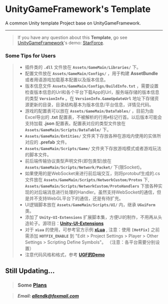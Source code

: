 # UnityGameFramework's Template
A common Unity template Project base on UnityGameFramework.

---

>If you have any question about this **Template**, go see [UnityGameFramework](https://github.com/EllanJiang/UnityGameFramework)'s demo: [StarForce](https://github.com/EllanJiang/StarForce).

### Some Tips for Users

> * 插件类的 **`.dll`** 文件放在 **`Assets/GameMain/Libraries/`** 下。
> * 配置文件放在 **`Assets/GameMain/Configs/`** ，用于构建 **AssetBundle** 或者用语游戏加载基本配置以及版本信息。
> * 版本信息文件 **`Assets/GameMain/Configs/BuildInfo.txt`** ，需要设置检查版本信息的Url和各个平台下载App的Url，服务端存储的版本信息的类型 **`VersionInfo`** 。在 **`VersionInfo.GameUpdateUrl`** 地址下存储资源更新的目录，目录结构基本为版本信息/平台信息，详情见代码。
> * 游戏的配置表可以放在 **`Assets/GameMain/DataTables/`** ，目前为由Excel导出的 **.txt** 配置表，不被解析的行用`#`标记行首。以后版本可能会支持加载 **.json** 配置表。配置表对应的类型文件放在 **`Assets/GameMain/Scripts/DataTable/`** 下。
> *  **`Assets/GameMain/Entities/`** 文件夹下存放各种在游戏内使用的实体所对应的 **.prefab** 文件。
> *  **`Assets/GameMain/Scripts/Game/`** 文件夹下存放游戏模式或者游戏玩法的脚本文件。
> * 前后端传输协议类型声明文件(即包类型)放在 **`Assets/GameMain/Scripts/Network/Packet/`** 下(限Socket)。
> * 如果使用的是WebSocket来进行前后端交互，则将protobuf生成的.cs文件放在 **`Assets/GameMain/Scripts/NetworkCustom/Protos`** 下, **`Assets/GameMain/Scripts/NetworkCustom/ProtoHandlers`** 下放各种实现的对后端消息进行处理的Handler。虽然支持WebSocket的通信，但是并不支持WebGL平台下的通信，还是有待扩充。
> * UI逻辑脚本放在 **`Assets/GameMain/Scripts/UI/`** 内，继承 **`UGuiForm`** 类。
> * 添加了 **`Unity-UI-Extensions`** 扩展脚本集，方便UI的制作，不用再从头造轮子。源项目：**[Unity-UI-Extensions](https://bitbucket.org/UnityUIExtensions/unity-ui-extensions)**
> * 对于 **`xLua`** 的使用，可参考官方示例 **[xLua](https://github.com/Tencent/xLua)** , 注意：使用 **`[HotFix]`** 之前需添加 **`HOTFIX_ENABLE`** 到 "Edit > Project Settings > Player > Other Settings > Scripting Define Symbols"。
（注意：各平台需要分别设置）
> * 注意代码风格和格式，参考 **[UGF的Demo](https://github.com/EllanJiang/StarForce)**

## Still Updating...
> ### Some **[Plans](https://www.teambition.com/project/5a0aa7bdb76120769b0e4caf/tasks/scrum/5a0aa7bdb76120769b0e4cb3)**

> ***Email: <allendk@foxmail.com>***
